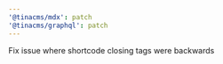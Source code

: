 ```yaml
---
'@tinacms/mdx': patch
'@tinacms/graphql': patch
---
```


Fix issue where shortcode closing tags were backwards
